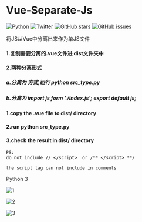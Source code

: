 # Vue-Separate-Js
[![Python](https://img.shields.io/badge/python-3-orange)](https://www.python.org/downloads/release/python-370/)
[![Twitter](https://img.shields.io/twitter/url?style=social)](https://twitter.com/intent/tweet?text=Wow:&url=https%3A%2F%2Fgithub.com%2Fhaoleiqin%2FVue-Separate-Js)
[![GitHub stars](https://img.shields.io/github/stars/haoleiqin/Vue-Separate-Js)](https://github.com/haoleiqin/Vue-Separate-Js/stargazers)
[![GitHub issues](https://img.shields.io/github/issues/haoleiqin/Vue-Separate-Js)](https://github.com/haoleiqin/Vue-Separate-Js/issues)

将JS从Vue中分离出来作为单JS文件

#### 1.复制需要分离的.vue文件进 dist文件夹中
#### 2.两种分离形式
#####  a.分离为 <script src="./index.js"></script> 方式,运行 python src_type.py
#####  b.分离为 import js form './index.js'; export default js;

#### 1.copy the .vue file to dist/ directory
#### 2.run python src_type.py
#### 3.check the result in dist/ directory

```
PS:
do not include // </script>  or /** </script> **/

the script tag can not include in comments

```

Python 3

![1](https://github.com/haoleiqin/Vue-Separate-Js/blob/master/res/img/1.png?raw=true)

![2](https://github.com/haoleiqin/Vue-Separate-Js/blob/master/res/img/2.png?raw=true)

![3](https://github.com/haoleiqin/Vue-Separate-Js/blob/master/res/img/3.png?raw=true)
